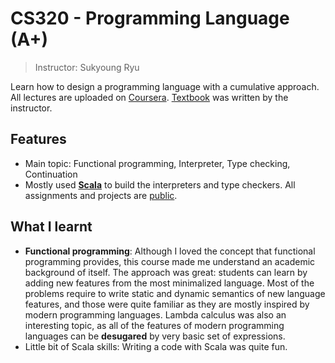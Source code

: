 # CS320 - Programming Language (A+)

> Instructor: Sukyoung Ryu

Learn how to design a programming language with a cumulative approach. All lectures are uploaded on [Coursera](https://www.coursera.org/instructor/~34120603). [Textbook](https://hjaem.info/itpl) was written by the instructor.

## Features

- Main topic: Functional programming, Interpreter, Type checking, Continuation
- Mostly used [**Scala**](https://www.scala-lang.org/) to build the interpreters and type checkers. All assignments and projects are [public](https://github.com/kaist-plrg-cs320/assignment-docs).

## What I learnt

- **Functional programming**: Although I loved the concept that functional programming provides, this course made me understand an academic background of itself. The approach was great: students can learn by adding new features from the most minimalized language. Most of the problems require to write static and dynamic semantics of new language features, and those were quite familiar as they are mostly inspired by modern programming languages. Lambda calculus was also an interesting topic, as all of the features of modern programming languages can be **desugared** by very basic set of expressions.
- Little bit of Scala skills: Writing a code with Scala was quite fun.